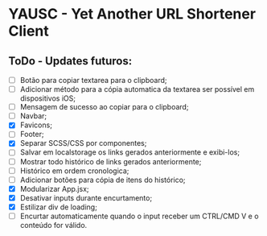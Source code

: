 # YAUSC - Yet Another URL Shortener Client

## ToDo - Updates futuros:

* [ ] Botão para copiar textarea para o clipboard;
* [ ] Adicionar método para a cópia automatica da textarea ser possível em dispositivos iOS;
* [ ] Mensagem de sucesso ao copiar para o clipboard;
* [ ] Navbar;
* [x] Favicons;
* [ ] Footer;
* [x] Separar SCSS/CSS por componentes;
* [ ] Salvar em localstorage os links gerados anteriormente e exibi-los;
* [ ] Mostrar todo histórico de links gerados anteriormente;
* [ ] Histórico em ordem cronologica;
* [ ] Adicionar botões para cópia de itens do histórico;
* [x] Modularizar App.jsx;
* [x] Desativar inputs durante encurtamento;
* [x] Estilizar div de loading;
* [ ] Encurtar automaticamente quando o input receber um CTRL/CMD V e o conteúdo for válido.